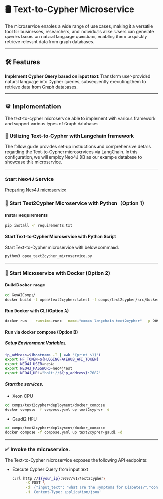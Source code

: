 # 🛢 Text-to-Cypher Microservice

The microservice enables a wide range of use cases, making it a versatile tool for businesses, researchers, and individuals alike. Users can generate queries based on natural language questions, enabling them to quickly retrieve relevant data from graph databases.

---

## 🛠️ Features

**Implement Cypher Query based on input text**: Transform user-provided natural language into Cypher queries, subsequently executing them to retrieve data from Graph databases.

---

## ⚙️ Implementation

The text-to-cypher microservice able to implement with various framework and support various types of Graph databases.

### 🔗 Utilizing Text-to-Cypher with Langchain framework

The follow guide provides set-up instructions and comprehensive details regarding the Text-to-Cypher microservices via LangChain. In this configuration, we will employ Neo4J DB as our example database to showcase this microservice.

---

### Start Neo4J Service

[Preparing Neo4J microservice](https://github.com/opea-project/GenAIComps/blob/main/comps/dataprep/src/README_neo4j_llamaindex.md)

### 🚀 Start Text2Cypher Microservice with Python（Option 1）

#### Install Requirements

```bash
pip install -r requirements.txt
```

#### Start Text-to-Cypher Microservice with Python Script

Start Text-to-Cypher microservice with below command.

```bash
python3 opea_text2cypher_microservice.py
```

---

### 🚀 Start Microservice with Docker (Option 2)

#### Build Docker Image

```bash
cd GenAIComps/
docker build -t opea/text2cypher:latest -f comps/text2cypher/src/Dockerfile .
```

#### Run Docker with CLI (Option A)

```bash
docker run  --runtime=runc --name="comps-langchain-text2cypher"  -p 9097:8080 --ipc=host opea/text2cypher:latest
```

#### Run via docker compose (Option B)

##### Setup Environment Variables.

```bash
ip_address=$(hostname -I | awk '{print $1}')
export HF_TOKEN=${HUGGINGFACEHUB_API_TOKEN}
export NEO4J_USER=neo4j
export NEO4J_PASSWORD=neo4jtest
export NEO4J_URL="bolt://${ip_address}:7687"
```

##### Start the services.

- Xeon CPU

```bash
cd comps/text2cypher/deployment/docker_compose
docker compose -f compose.yaml up text2cypher -d
```

- Gaudi2 HPU

```bash
cd comps/text2cypher/deployment/docker_compose
docker compose -f compose.yaml up text2cypher-gaudi -d
```

---

### ✅ Invoke the microservice.

The Text-to-Cypher microservice exposes the following API endpoints:

- Execute Cypher Query from input text

  ```bash
  curl http://${your_ip}:9097/v1/text2cypher\
        -X POST \
        -d '{"input_text": "what are the symptoms for Diabetes?","conn_str": {"user": "'${NEO4J_USERNAME}'","password": "'${NEO4J_PASSWPORD}'","url": "'${NEO4J_URL}'" }}' \
        -H 'Content-Type: application/json'
  ```
